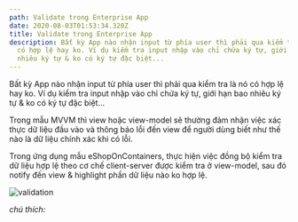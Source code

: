 ```yaml
---
path: Validate trong Enterprise App
date: 2020-08-03T01:53:34.320Z
title: Validate trong Enterprise App
description: Bất kỳ App nào nhận input từ phía user thì phải qua kiểm tra là nó
  có hợp lệ hay ko. Ví dụ kiểm tra input nhập vào chỉ chứa ký tự, giới hạn bao
  nhiêu ký tự & ko có ký tự đặc biệt...
---
```

Bất kỳ App nào nhận input từ phía user thì phải qua kiểm tra là nó có hợp lệ hay ko. Ví dụ kiểm tra input nhập vào chỉ chứa ký tự, giới hạn bao nhiêu ký tự & ko có ký tự đặc biệt...

Trong mẫu MVVM thì view hoặc view-model sẽ thường đảm nhận việc xác thực dữ liệu đầu vào và thông báo lỗi đến view để người dùng biết như thế nào là dữ liệu chính xác khi có lỗi. 

Trong ứng dụng mẫu eShopOnContainers, thực hiện việc đồng bộ kiểm tra dữ liệu hợp lệ theo cơ chế client-server được kiểm tra ở view-model, sau đó notify đến view & highlight phần dữ liệu nào ko hợp lệ. 

![validation](https://docs.microsoft.com/en-us/xamarin/xamarin-forms/enterprise-application-patterns/validation-images/validation.png)

*chú thích:*


